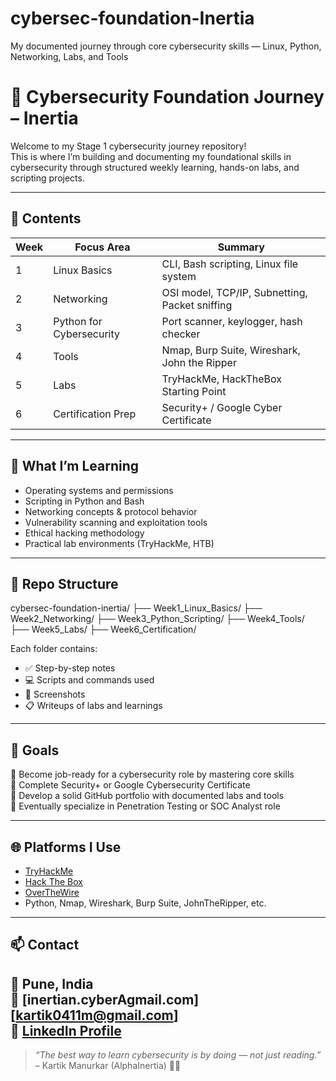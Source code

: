 # cybersec-foundation-Inertia
My documented journey through core cybersecurity skills — Linux, Python, Networking, Labs, and Tools

# 🔐 Cybersecurity Foundation Journey – Inertia

Welcome to my Stage 1 cybersecurity journey repository!  
This is where I’m building and documenting my foundational skills in cybersecurity through structured weekly learning, hands-on labs, and scripting projects.

---

## 📌 Contents

| Week | Focus Area | Summary |
|------|-------------|---------|
| 1 | Linux Basics | CLI, Bash scripting, Linux file system |
| 2 | Networking | OSI model, TCP/IP, Subnetting, Packet sniffing |
| 3 | Python for Cybersecurity | Port scanner, keylogger, hash checker |
| 4 | Tools | Nmap, Burp Suite, Wireshark, John the Ripper |
| 5 | Labs | TryHackMe, HackTheBox Starting Point |
| 6 | Certification Prep | Security+ / Google Cyber Certificate |

---

## 🧠 What I’m Learning

- Operating systems and permissions
- Scripting in Python and Bash
- Networking concepts & protocol behavior
- Vulnerability scanning and exploitation tools
- Ethical hacking methodology
- Practical lab environments (TryHackMe, HTB)

---

## 📁 Repo Structure
cybersec-foundation-inertia/
├── Week1_Linux_Basics/
├── Week2_Networking/
├── Week3_Python_Scripting/
├── Week4_Tools/
├── Week5_Labs/
├── Week6_Certification/


Each folder contains:
- ✅ Step-by-step notes
- 💻 Scripts and commands used
- 📸 Screenshots
- 📋 Writeups of labs and learnings

---

## 🚀 Goals

🎯 Become job-ready for a cybersecurity role by mastering core skills  
🎯 Complete Security+ or Google Cybersecurity Certificate  
🎯 Develop a solid GitHub portfolio with documented labs and tools  
🎯 Eventually specialize in Penetration Testing or SOC Analyst role

---

## 🌐 Platforms I Use

- [TryHackMe](https://tryhackme.com/)
- [Hack The Box](https://www.hackthebox.com/)
- [OverTheWire](https://overthewire.org/wargames/)
- Python, Nmap, Wireshark, Burp Suite, JohnTheRipper, etc.

---

## 📫 Contact

📍 Pune, India  
📧 [inertian.cyberAgmail.com] [kartik0411m@gmail.com]  
🔗 [LinkedIn Profile](https://www.linkedin.com/in/kartik-manurkar-44b748208/)
---

> *“The best way to learn cybersecurity is by doing — not just reading.”*  
> – Kartik Manurkar (AlphaInertia) 👨‍💻

